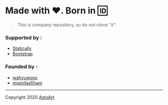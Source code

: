 # Made with :heart:. Born in :id:

> This is company repository, so do not clone "it".

### Supported by :

 * [Statically](https://statically.io)
 * [Bootstrap](https://getbootstrap.com)

### Founded by :

 * [wahyuwons](https://github.com/wahyuwons)
 * [mjamilasfihani](https://github.com/mjamilasfihani)

---

Copyright 2020 [AstoArt](https://astoart.com)
